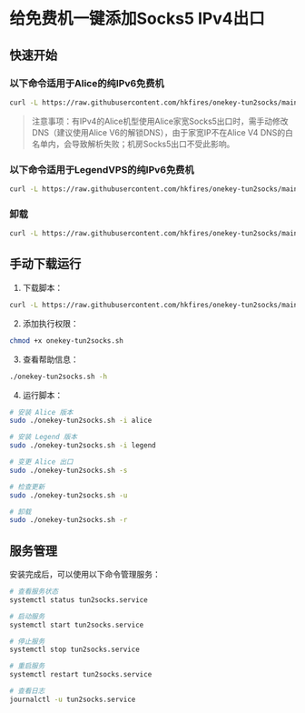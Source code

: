 # 给免费机一键添加Socks5 IPv4出口

## 快速开始

### 以下命令适用于Alice的纯IPv6免费机
```bash
curl -L https://raw.githubusercontent.com/hkfires/onekey-tun2socks/main/onekey-tun2socks.sh -o onekey-tun2socks.sh && chmod +x onekey-tun2socks.sh && sudo ./onekey-tun2socks.sh -i alice
```

> 注意事项：有IPv4的Alice机型使用Alice家宽Socks5出口时，需手动修改DNS（建议使用Alice V6的解锁DNS），由于家宽IP不在Alice V4 DNS的白名单内，会导致解析失败；机房Socks5出口不受此影响。

### 以下命令适用于LegendVPS的纯IPv6免费机
```bash
curl -L https://raw.githubusercontent.com/hkfires/onekey-tun2socks/main/onekey-tun2socks.sh -o onekey-tun2socks.sh && chmod +x onekey-tun2socks.sh && sudo ./onekey-tun2socks.sh -i legend
```

### 卸载
```bash
curl -L https://raw.githubusercontent.com/hkfires/onekey-tun2socks/main/onekey-tun2socks.sh -o onekey-tun2socks.sh && chmod +x onekey-tun2socks.sh && sudo ./onekey-tun2socks.sh -r
```

## 手动下载运行

1. 下载脚本：
```bash
curl -L https://raw.githubusercontent.com/hkfires/onekey-tun2socks/main/onekey-tun2socks.sh -o onekey-tun2socks.sh
```

2. 添加执行权限：
```bash
chmod +x onekey-tun2socks.sh
```

3. 查看帮助信息：
```bash
./onekey-tun2socks.sh -h
```

4. 运行脚本：
```bash
# 安装 Alice 版本
sudo ./onekey-tun2socks.sh -i alice

# 安装 Legend 版本
sudo ./onekey-tun2socks.sh -i legend

# 变更 Alice 出口
sudo ./onekey-tun2socks.sh -s

# 检查更新
sudo ./onekey-tun2socks.sh -u

# 卸载
sudo ./onekey-tun2socks.sh -r
```

## 服务管理

安装完成后，可以使用以下命令管理服务：

```bash
# 查看服务状态
systemctl status tun2socks.service

# 启动服务
systemctl start tun2socks.service

# 停止服务
systemctl stop tun2socks.service

# 重启服务
systemctl restart tun2socks.service

# 查看日志
journalctl -u tun2socks.service
```